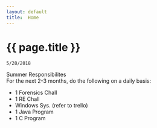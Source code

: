 ```yaml
---
layout: default
title:  Home
---
```


# {{ page.title }}



`5/28/2018` 

Summer Responsibilites <br>
For the next 2-3 months, do the following on a daily basis:

- 1 Forensics Chall
- 1 RE Chall
- Windows Sys. (refer to trello)
- 1 Java Program
- 1 C Program

